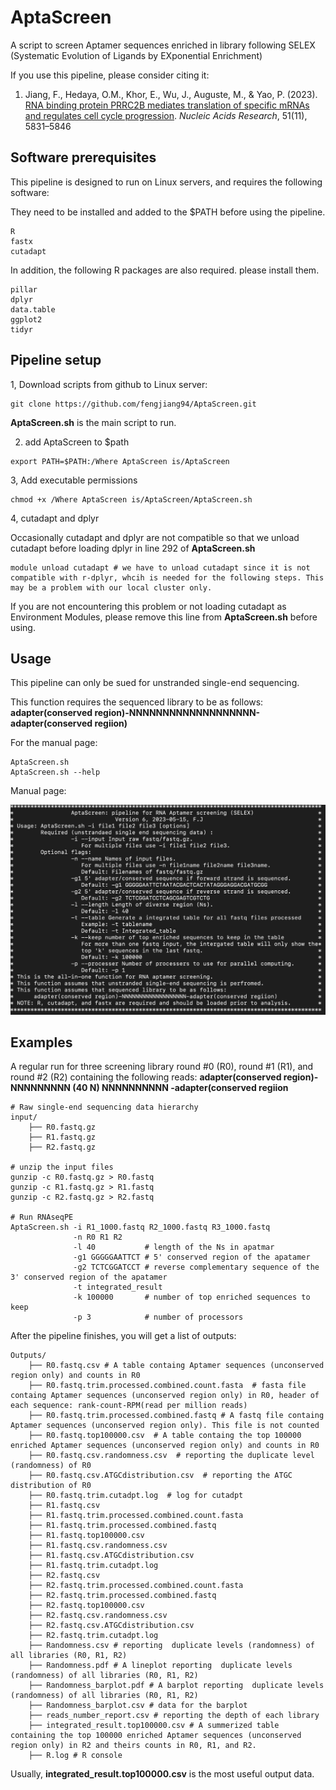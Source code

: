 # AptaScreen
A script to screen Aptamer sequences enriched in library following SELEX (Systematic Evolution of Ligands by EXponential Enrichment)

If you use this pipeline, please consider citing it:

1. Jiang, F., Hedaya, O.M., Khor, E., Wu, J., Auguste, M., & Yao, P. (2023). [RNA binding protein PRRC2B mediates translation of specific mRNAs and regulates cell cycle progression](https://academic.oup.com/nar/article/51/11/5831/7147500). _Nucleic Acids Research_, 51(11), 5831–5846

## Software prerequisites
This pipeline is designed to run on Linux servers, and requires the following software:

They need to be installed and added to the $PATH before using the pipeline.
```
R
fastx
cutadapt
```

In addition, the following R packages are also required. please install them.
```
pillar
dplyr
data.table
ggplot2
tidyr
```

## Pipeline setup

1, Download scripts from github to Linux server:

```
git clone https://github.com/fengjiang94/AptaScreen.git
```

**AptaScreen.sh** is the main script to run.

2. add AptaScreen to $path
```
export PATH=$PATH:/Where AptaScreen is/AptaScreen
```

3, Add executable permissions
```
chmod +x /Where AptaScreen is/AptaScreen/AptaScreen.sh
```

4, cutadapt and dplyr

Occasionally cutadapt and dplyr are not compatible so that we unload cutadapt before loading dplyr in line 292 of **AptaScreen.sh**
```
module unload cutadapt # we have to unload cutadapt since it is not compatible with r-dplyr, whcih is needed for the following steps. This may be a problem with our local cluster only.
```

If you are not encountering this problem or not loading cutadapt as Environment Modules, please remove this line from **AptaScreen.sh** before using.


## Usage

This pipeline can only be sued for unstranded single-end sequencing.                
 
This function requires the sequenced library to be as follows:                           
    **adapter(conserved region)-NNNNNNNNNNNNNNNNNNN-adapter(conserved regiion)**
 
For the manual page:

```
AptaScreen.sh
AptaScreen.sh --help
```

Manual page:

![](images/Usage1.png)

## Examples

A regular run for three screening library round #0 (R0), round #1 (R1), and round #2 (R2) containing the following reads:
     **adapter(conserved region)- NNNNNNNNN (40 N) NNNNNNNNNN -adapter(conserved regiion**

```
# Raw single-end sequencing data hierarchy
input/
    ├── R0.fastq.gz
    ├── R1.fastq.gz
    ├── R2.fastq.gz

# unzip the input files
gunzip -c R0.fastq.gz > R0.fastq
gunzip -c R1.fastq.gz > R1.fastq
gunzip -c R2.fastq.gz > R2.fastq

# Run RNAseqPE
AptaScreen.sh -i R1_1000.fastq R2_1000.fastq R3_1000.fastq
              -n R0 R1 R2
              -l 40           # length of the Ns in apatmar
              -g1 GGGGGAATTCT # 5' conserved region of the apatamer
              -g2 TCTCGGATCCT # reverse complementary sequence of the 3' conserved region of the apatamer
              -t integrated_result  
              -k 100000       # number of top enriched sequences to keep
              -p 3            # number of processors 
```

After the pipeline finishes, you will get a list of outputs:
```
Outputs/
    ├── R0.fastq.csv # A table containg Aptamer sequences (unconserved region only) and counts in R0
    ├── R0.fastq.trim.processed.combined.count.fasta  # fasta file containg Aptamer sequences (unconserved region only) in R0, header of each sequence: rank-count-RPM(read per million reads)
    ├── R0.fastq.trim.processed.combined.fastq # A fastq file containg Aptamer sequences (unconserved region only). This file is not counted
    ├── R0.fastq.top100000.csv  # A table containg the top 100000 enriched Aptamer sequences (unconserved region only) and counts in R0
    ├── R0.fastq.csv.randomness.csv  # reporting the duplicate level (randomness) of R0 
    ├── R0.fastq.csv.ATGCdistribution.csv  # reporting the ATGC distribution of R0 
    ├── R0.fastq.trim.cutadpt.log  # log for cutadpt
    ├── R1.fastq.csv 
    ├── R1.fastq.trim.processed.combined.count.fasta  
    ├── R1.fastq.trim.processed.combined.fastq 
    ├── R1.fastq.top100000.csv  
    ├── R1.fastq.csv.randomness.csv  
    ├── R1.fastq.csv.ATGCdistribution.csv  
    ├── R1.fastq.trim.cutadpt.log
    ├── R2.fastq.csv 
    ├── R2.fastq.trim.processed.combined.count.fasta  
    ├── R2.fastq.trim.processed.combined.fastq 
    ├── R2.fastq.top100000.csv  
    ├── R2.fastq.csv.randomness.csv  
    ├── R2.fastq.csv.ATGCdistribution.csv  
    ├── R2.fastq.trim.cutadpt.log
    ├── Randomness.csv # reporting  duplicate levels (randomness) of all libraries (R0, R1, R2)
    ├── Randomness.pdf # A lineplot reporting  duplicate levels (randomness) of all libraries (R0, R1, R2)
    ├── Randomness_barplot.pdf # A barplot reporting  duplicate levels (randomness) of all libraries (R0, R1, R2)
    ├── Randomness_barplot.csv # data for the barplot  
    ├── reads_number_report.csv # reporting the depth of each library  
    ├── integrated_result.top100000.csv # A summerized table containing the top 100000 enriched Aptamer sequences (unconserved region only) in R2 and theirs counts in R0, R1, and R2.
    ├── R.log # R console
```

Usually, **integrated_result.top100000.csv** is the most useful output data.
